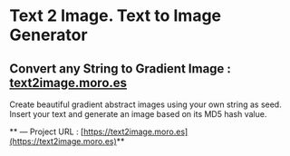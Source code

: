 # Text 2 Image. Text to Image Generator

## Convert any String to Gradient Image : [text2image.moro.es](https://text2image.moro.es)

Create beautiful gradient abstract images using your own string as seed. Insert your text and generate an image based on its MD5 hash value.

** &mdash; Project URL : [https://text2image.moro.es](https://text2image.moro.es)**
